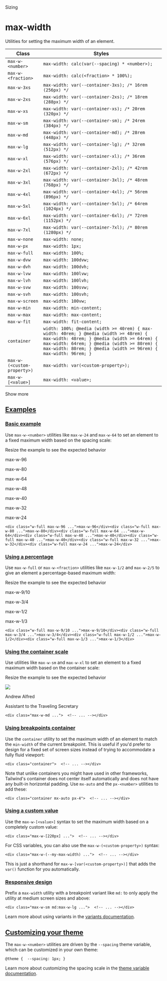 <!--$-->

<!--/$-->

Sizing

# max-width

Utilities for setting the maximum width of an element.

| Class                       | Styles                                                                                                                                                                                                                                               |
| --------------------------- | ---------------------------------------------------------------------------------------------------------------------------------------------------------------------------------------------------------------------------------------------------- |
| `max-w-<number>`            | `max-width: calc(var(--spacing) * <number>);`                                                                                                                                                                                                        |
| `max-w-<fraction>`          | `max-width: calc(<fraction> * 100%);`                                                                                                                                                                                                                |
| `max-w-3xs`                 | `max-width: var(--container-3xs); /* 16rem (256px) */`                                                                                                                                                                                               |
| `max-w-2xs`                 | `max-width: var(--container-2xs); /* 18rem (288px) */`                                                                                                                                                                                               |
| `max-w-xs`                  | `max-width: var(--container-xs); /* 20rem (320px) */`                                                                                                                                                                                                |
| `max-w-sm`                  | `max-width: var(--container-sm); /* 24rem (384px) */`                                                                                                                                                                                                |
| `max-w-md`                  | `max-width: var(--container-md); /* 28rem (448px) */`                                                                                                                                                                                                |
| `max-w-lg`                  | `max-width: var(--container-lg); /* 32rem (512px) */`                                                                                                                                                                                                |
| `max-w-xl`                  | `max-width: var(--container-xl); /* 36rem (576px) */`                                                                                                                                                                                                |
| `max-w-2xl`                 | `max-width: var(--container-2xl); /* 42rem (672px) */`                                                                                                                                                                                               |
| `max-w-3xl`                 | `max-width: var(--container-3xl); /* 48rem (768px) */`                                                                                                                                                                                               |
| `max-w-4xl`                 | `max-width: var(--container-4xl); /* 56rem (896px) */`                                                                                                                                                                                               |
| `max-w-5xl`                 | `max-width: var(--container-5xl); /* 64rem (1024px) */`                                                                                                                                                                                              |
| `max-w-6xl`                 | `max-width: var(--container-6xl); /* 72rem (1152px) */`                                                                                                                                                                                              |
| `max-w-7xl`                 | `max-width: var(--container-7xl); /* 80rem (1280px) */`                                                                                                                                                                                              |
| `max-w-none`                | `max-width: none;`                                                                                                                                                                                                                                   |
| `max-w-px`                  | `max-width: 1px;`                                                                                                                                                                                                                                    |
| `max-w-full`                | `max-width: 100%;`                                                                                                                                                                                                                                   |
| `max-w-dvw`                 | `max-width: 100dvw;`                                                                                                                                                                                                                                 |
| `max-w-dvh`                 | `max-width: 100dvh;`                                                                                                                                                                                                                                 |
| `max-w-lvw`                 | `max-width: 100lvw;`                                                                                                                                                                                                                                 |
| `max-w-lvh`                 | `max-width: 100lvh;`                                                                                                                                                                                                                                 |
| `max-w-svw`                 | `max-width: 100svw;`                                                                                                                                                                                                                                 |
| `max-w-svh`                 | `max-width: 100svh;`                                                                                                                                                                                                                                 |
| `max-w-screen`              | `max-width: 100vw;`                                                                                                                                                                                                                                  |
| `max-w-min`                 | `max-width: min-content;`                                                                                                                                                                                                                            |
| `max-w-max`                 | `max-width: max-content;`                                                                                                                                                                                                                            |
| `max-w-fit`                 | `max-width: fit-content;`                                                                                                                                                                                                                            |
| `container`                 | `width: 100%; @media (width >= 40rem) { max-width: 40rem; } @media (width >= 48rem) { max-width: 48rem; } @media (width >= 64rem) { max-width: 64rem; } @media (width >= 80rem) { max-width: 80rem; } @media (width >= 96rem) { max-width: 96rem; }` |
| `max-w-(<custom-property>)` | `max-width: var(<custom-property>);`                                                                                                                                                                                                                 |
| `max-w-[<value>]`           | `max-width: <value>;`                                                                                                                                                                                                                                |

Show more

## [Examples](#examples)

### [Basic example](#basic-example)

Use `max-w-<number>` utilities like `max-w-24` and `max-w-64` to set an element to a fixed maximum width based on the spacing scale:

Resize the example to see the expected behavior

max-w-96

max-w-80

max-w-64

max-w-48

max-w-40

max-w-32

max-w-24

```
<div class="w-full max-w-96 ...">max-w-96</div><div class="w-full max-w-80 ...">max-w-80</div><div class="w-full max-w-64 ...">max-w-64</div><div class="w-full max-w-48 ...">max-w-48</div><div class="w-full max-w-40 ...">max-w-40</div><div class="w-full max-w-32 ...">max-w-32</div><div class="w-full max-w-24 ...">max-w-24</div>
```

### [Using a percentage](#using-a-percentage)

Use `max-w-full` or `max-w-<fraction>` utilities like `max-w-1/2` and `max-w-2/5` to give an element a percentage-based maximum width:

Resize the example to see the expected behavior

max-w-9/10

max-w-3/4

max-w-1/2

max-w-1/3

```
<div class="w-full max-w-9/10 ...">max-w-9/10</div><div class="w-full max-w-3/4 ...">max-w-3/4</div><div class="w-full max-w-1/2 ...">max-w-1/2</div><div class="w-full max-w-1/3 ...">max-w-1/3</div>
```

### [Using the container scale](#using-the-container-scale)

Use utilities like `max-w-sm` and `max-w-xl` to set an element to a fixed maximum width based on the container scale:

Resize the example to see the expected behavior

![](https://images.unsplash.com/photo-1501196354995-cbb51c65aaea?ixlib=rb-1.2.1\&ixid=MnwxMjA3fDB8MHxwaG90by1wYWdlfHx8fGVufDB8fHx8\&auto=format\&fit=facearea\&facepad=4\&w=256\&h=256\&q=80)

Andrew Alfred

Assistant to the Traveling Secretary

```
<div class="max-w-md ...">  <!-- ... --></div>
```

### [Using breakpoints container](#using-breakpoints-container)

Use the `container` utility to set the maximum width of an element to match the `min-width` of the current breakpoint. This is useful if you'd prefer to design for a fixed set of screen sizes instead of trying to accommodate a fully fluid viewport:

```
<div class="container">  <!-- ... --></div>
```

Note that unlike containers you might have used in other frameworks, Tailwind's container does not center itself automatically and does not have any built-in horizontal padding. Use `mx-auto` and the `px-<number>` utilities to add these:

```
<div class="container mx-auto px-4">  <!-- ... --></div>
```

### [Using a custom value](#using-a-custom-value)

Use the<!-- --> `max-w-[<value>]` <!-- -->syntax<!-- --> <!-- -->to set the <!-- -->maximum width<!-- --> based on a completely custom value:

```
<div class="max-w-[220px] ...">  <!-- ... --></div>
```

For CSS variables, you can also use the<!-- --> `max-w-(<custom-property>)` <!-- -->syntax:

```
<div class="max-w-(--my-max-width) ...">  <!-- ... --></div>
```

This is just a shorthand for<!-- --> `max-w-[var(<custom-property>)]` <!-- -->that adds the `var()` function for you automatically.

### [Responsive design](#responsive-design)

Prefix <!-- -->a<!-- --> `max-width` utility<!-- --> <!-- -->with a breakpoint variant like `md:` to only apply the utility at <!-- -->medium<!-- --> <!-- -->screen sizes and above:

```
<div class="max-w-sm md:max-w-lg ...">  <!-- ... --></div>
```

Learn more about using variants in the [variants documentation](/docs/hover-focus-and-other-states).

## [Customizing your theme](#customizing-your-theme)

The<!-- --> `max-w-<number>` <!-- -->utilities are driven by the `--spacing` theme variable, which can be customized in your own theme:

```
@theme {  --spacing: 1px; }
```

Learn more about customizing the spacing scale in the [theme variable documentation](/docs/theme).

<!--$-->

<!--/$-->
